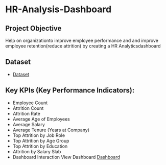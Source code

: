 # HR-Analysis-Dashboard

## Project Objective
Help on organizationto improve employee performance and and improve employee retention(reduce attrition) by creating a HR Analyticsdashboard

## Dataset
- <a href="https://github.com/mohdjafar101/HR-Analysis-Dashboard/blob/main/HR_Analytics%20Project.pbip">Dataset</a>

## Key KPIs (Key Performance Indicators):
- Employee Count
- Attrition Count
- Attrition Rate
- Average Age of Employees
- Average Salary
- Average Tenure (Years at Company)
- Top Attrition by Job Role
- Top Attrition by Age Group
- Top Attrition by Education
- Attrition by Salary Slab
- Dashboard Interaction View Dashboard <a href="https://github.com/mohdjafar101/HR-Analysis-Dashboard/blob/main/HR%20Analytics%20project%20dashboard.jpeg">Dashboard</a>
